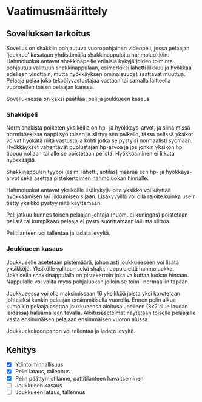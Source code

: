 # Vaatimusmäärittely

## Sovelluksen tarkoitus
Sovellus on shakkiin pohjautuva vuoropohjainen videopeli, jossa pelaajan 'joukkue' kasataan yhdistämälla shakkinappuloita hahmoluokkiin. Hahmoluokat antavat shakkinapeille erilaisia kykyjä joiden toiminta pohjautuu valittuun shakkinappulaan, esimerkiksi lähetti liikkuu ja hyökkaa edelleen vinottain, mutta hyökkäyksen ominaisuudet saattavat muuttua. Pelaaja pelaa joko tekoälyvastustajaa vastaan tai samalla laitteella vuorotellen toisen pelaajan kanssa.

Sovelluksessa on kaksi päätilaa: peli ja joukkueen kasaus.

### Shakkipeli
Normishakista poiketen yksiköilla on hp- ja hyökkays-arvot, ja siinä missä normishakissa nappi syö toisen ja siirtyy sen paikalle, tässa pelissä yksikot voivat hyökätä niitä vastustajia kohti jotka se pystyisi normaalisti syomään. Hyökkäykset vähentävät puolustajan hp-arvoa ja jos jonkin yksikön hp tippuu nollaan tai alle se poistetaan pelistä. Hyökkääminen ei liikuta hyökkääjää.

Shakkinappulan tyyppi (esim. lähetti, sotilas) määrää sen hp- ja hyökkäys-arvot sekä asettaa pistekertoimen hahmoluokan hinnalle.

Hahmoluokat antavat yksiköille lisäkykyjä joita yksikkö voi käyttää hyökkäämisen tai liikkumisen sijaan. Lisäkyvyillä voi olla rajoite kuinka usein tietty yksikkö pystyy niitä käyttämään.

Peli jatkuu kunnes toisen pelaajan johtaja (huom. ei kuningas) poistetaan pelistä tai kumpikaan pelaaja ei pysty suorittamaan laillista siirtoa.

Pelitilanteen voi tallentaa ja ladata levyltä.

### Joukkueen kasaus
Joukkueelle asetetaan pistemäärä, johon asti joukkueeseen voi lisätä yksikköjä. Yksikölle valitaan sekä shakkinappula että hahmoluokka. Jokaisella shakkinappulalla on pistekerroin joka vaikuttaa luokan hintaan. Nappulalle voi valita myos pohjaluokan jolloin se toimii normaaliin tapaan.

Joukkueessa voi olla maksimissaan 16 yksikköä joista yksi korotetaan johtajaksi kunkin pelaajan ensimmäisella vuorolla. Ennen pelin alkua kumpikin pelaaja asettaa joukkueensa aloitusalueelleen (8x2 alue laudan laidassa) haluamallaan tavalla. Aloitusasetelmat näytetaan toiselle pelaajalle vasta ensimmäisen pelajaan ensimmäisen vuoron alussa.

Joukkuekokoonpanon voi tallentaa ja ladata levyltä.

## Kehitys
* [x] Ydintoiminnallisuus
* [x] Pelin lataus, tallennus
* [x] Pelin päättymistilanne, pattitilanteen havaitseminen
* [ ] Joukkueen kasaus
* [ ] Joukkueen lataus, tallennus
